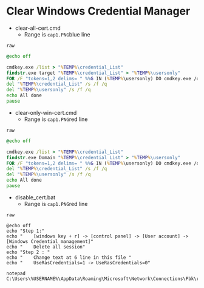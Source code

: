 # Clear Windows Credential Manager

* clear-all-cert.cmd
  * Range is `cap1.PNG`blue line

`raw`
```bat
@echo off

cmdkey.exe /list > "%TEMP%\credential_List"
findstr.exe target "%TEMP%\credential_List" > "%TEMP%\usersonly"
FOR /F "tokens=1,2 delims= " %%G IN (%TEMP%\usersonly) DO cmdkey.exe /delete:%%H
del "%TEMP%\credential_List" /s /f /q
del "%TEMP%\usersonly" /s /f /q
echo All done
pause
```


* clear-only-win-cert.cmd
  * Range is `cap1.PNG`red line

`raw`
```bat
@echo off

cmdkey.exe /list > "%TEMP%\credential_List"
findstr.exe Domain "%TEMP%\credential_List" > "%TEMP%\usersonly"
FOR /F "tokens=1,2 delims= " %%G IN (%TEMP%\usersonly) DO cmdkey.exe /delete:%%H
del "%TEMP%\credential_List" /s /f /q
del "%TEMP%\usersonly" /s /f /q
echo All done
pause
```

* disable_cert.bat
  * Range is `cap1.PNG`red line

`raw`
```
@echo off
echo "Step 1:"
echo "    [windows key + r] -> [control panel] -> [User account] -> [Windows Credential management]"
echo "    Delete all session"
echo "Step 2 : "
echo "    Change text at 6 line in this file "
echo "    UseRasCredentials=1 -> UseRasCredentials=0"

notepad C:\Users\%USERNAME%\AppData\Roaming\Microsoft\Network\Connections\Pbk\rasphone.pbk
```
